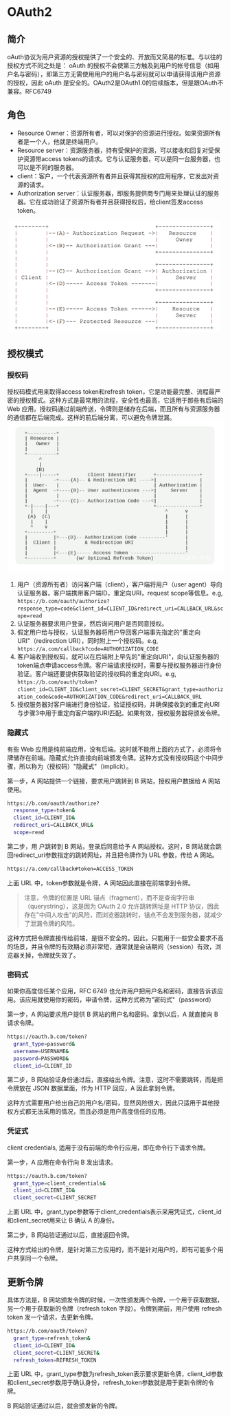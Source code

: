 # OAuth2

## 简介

oAuth协议为用户资源的授权提供了一个安全的、开放而又简易的标准。与以往的授权方式不同之处是： oAuth 的授权不会使第三方触及到用户的帐号信息（如用户名与密码），即第三方无需使用用户的用户名与密码就可以申请获得该用户资源的授权，因此 oAuth 是安全的。OAuth2是OAuth1.0的后续版本，但是跟OAuth不兼容。RFC6749

## 角色

* Resource Owner：资源所有者，可以对保护的资源进行授权。如果资源所有者是一个人，他就是终端用户。
* Resource server：资源服务器，持有受保护的资源，可以接收和回复对受保护资源带access tokens的请求。它与认证服务器，可以是同一台服务器，也可以是不同的服务器。
* client：客户，一个代表资源所有者并且获得其授权的应用程序，它发出对资源的请求。
* Authorization server：认证服务器，即服务提供商专门用来处理认证的服务器。它在成功验证了资源所有者并且获得授权后，给client签发access token。

![OAuth2-Callflow](./images/OAuth2-Callflow.png "OAuth2-Callflow")

## 授权模式

### 授权码

授权码模式用来取得access token和refresh token，它是功能最完整、流程最严密的授权模式。这种方式是最常用的流程，安全性也最高，它适用于那些有后端的 Web 应用。授权码通过前端传送，令牌则是储存在后端，而且所有与资源服务器的通信都在后端完成。这样的前后端分离，可以避免令牌泄漏。
![auth-code](./images/auth-code.png "auth-code")

1. 用户（资源所有者）访问客户端（client），客户端将用户（user agent）导向认证服务器，客户端携带客户端ID，重定向URI，request scope等信息。e.g, `https://b.com/oauth/authorize?response_type=code&client_id=CLIENT_ID&redirect_uri=CALLBACK_URL&scope=read`
2. 认证服务器要求用户登录，然后询问用户是否同意授权。
3. 假定用户给与授权，认证服务器将用户导回客户端事先指定的"重定向URI"（redirection URI），同时附上一个授权码。e.g, `https://a.com/callback?code=AUTHORIZATION_CODE`
4. 客户端收到授权码，就可以在后端附上早先的"重定向URI"，向认证服务器的token端点申请access令牌。客户端请求授权时，需要与授权服务器进行身份验证。客户端还要提供获取验证的授权码的重定向URI。e.g, `https://b.com/oauth/token?client_id=CLIENT_ID&client_secret=CLIENT_SECRET&grant_type=authorization_code&code=AUTHORIZATION_CODE&redirect_uri=CALLBACK_URL`
5. 授权服务器对客户端进行身份验证，验证授权码，并确保接收到的重定向URI与步骤3中用于重定向客户端的URI匹配。如果有效，授权服务器将颁发令牌。

### 隐藏式

有些 Web 应用是纯前端应用，没有后端。这时就不能用上面的方式了，必须将令牌储存在前端。隐藏式允许直接向前端颁发令牌。这种方式没有授权码这个中间步骤，所以称为（授权码）"隐藏式"（implicit）。


第一步，A 网站提供一个链接，要求用户跳转到 B 网站，授权用户数据给 A 网站使用。

```bash
https://b.com/oauth/authorize?
  response_type=token&
  client_id=CLIENT_ID&
  redirect_uri=CALLBACK_URL&
  scope=read
```

第二步，用
户跳转到 B 网站，登录后同意给予 A 网站授权。这时，B 网站就会跳回redirect_uri参数指定的跳转网址，并且把令牌作为 URL 参数，传给 A 网站。

```bash
https://a.com/callback#token=ACCESS_TOKEN
```

上面 URL 中，token参数就是令牌，A 网站因此直接在前端拿到令牌。
>注意，令牌的位置是 URL 锚点（fragment），而不是查询字符串（querystring），这是因为 OAuth 2.0 允许跳转网址是 HTTP 协议，因此存在"中间人攻击"的风险，而浏览器跳转时，锚点不会发到服务器，就减少了泄漏令牌的风险。

这种方式把令牌直接传给前端，是很不安全的。因此，只能用于一些安全要求不高的场景，并且令牌的有效期必须非常短，通常就是会话期间（session）有效，浏览器关掉，令牌就失效了。

### 密码式

如果你高度信任某个应用，RFC 6749 也允许用户把用户名和密码，直接告诉该应用。该应用就使用你的密码，申请令牌，这种方式称为"密码式"（password）

第一步，A 网站要求用户提供 B 网站的用户名和密码。拿到以后，A 就直接向 B 请求令牌。

```bash
https://oauth.b.com/token?
  grant_type=password&
  username=USERNAME&
  password=PASSWORD&
  client_id=CLIENT_ID
```

第二步，B 网站验证身份通过后，直接给出令牌。注意，这时不需要跳转，而是把令牌放在 JSON 数据里面，作为 HTTP 回应，A 因此拿到令牌。

这种方式需要用户给出自己的用户名/密码，显然风险很大，因此只适用于其他授权方式都无法采用的情况，而且必须是用户高度信任的应用。

### 凭证式

client credentials, 适用于没有前端的命令行应用，即在命令行下请求令牌。

第一步，A 应用在命令行向 B 发出请求。

```bash
https://oauth.b.com/token?
  grant_type=client_credentials&
  client_id=CLIENT_ID&
  client_secret=CLIENT_SECRET
```

上面 URL 中，grant_type参数等于client_credentials表示采用凭证式，client_id和client_secret用来让 B 确认 A 的身份。

第二步，B 网站验证通过以后，直接返回令牌。

这种方式给出的令牌，是针对第三方应用的，而不是针对用户的，即有可能多个用户共享同一个令牌。

## 更新令牌

具体方法是，B 网站颁发令牌的时候，一次性颁发两个令牌，一个用于获取数据，另一个用于获取新的令牌（refresh token 字段）。令牌到期前，用户使用 refresh token 发一个请求，去更新令牌。

```bash
https://b.com/oauth/token?
  grant_type=refresh_token&
  client_id=CLIENT_ID&
  client_secret=CLIENT_SECRET&
  refresh_token=REFRESH_TOKEN
```

上面 URL 中，grant_type参数为refresh_token表示要求更新令牌，client_id参数和client_secret参数用于确认身份，refresh_token参数就是用于更新令牌的令牌。

B 网站验证通过以后，就会颁发新的令牌。
